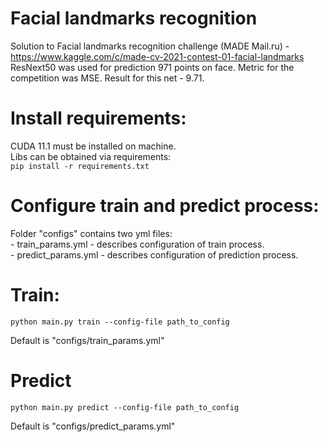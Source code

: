 # Facial landmarks recognition

Solution to Facial landmarks recognition challenge (MADE Mail.ru) - https://www.kaggle.com/c/made-cv-2021-contest-01-facial-landmarks
ResNext50 was used for prediction 971 points on face.
Metric for the competition was MSE. Result for this net - 9.71.

# Install requirements:
CUDA 11.1 must be installed on machine.<br>
Libs can be obtained via requirements:<br>
``` pip install -r requirements.txt ```

# Configure train and predict process:
Folder "configs" contains two yml files:<br>
    - train_params.yml - describes configuration of train process.<br>
    - predict_params.yml - describes configuration of prediction process.

# Train:
``` python main.py train --config-file path_to_config ```

Default is "configs/train_params.yml"

# Predict
``` python main.py predict --config-file path_to_config ```

Default is "configs/predict_params.yml"
